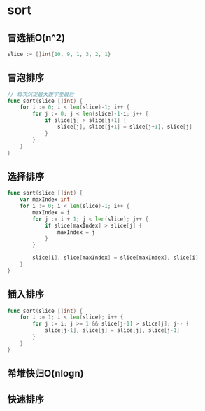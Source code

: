 # sort

## 冒选插O(n^2)
```go
slice := []int{10, 9, 1, 3, 2, 1}
```

## 冒泡排序
```go
// 每次沉淀最大数字至最后
func sort(slice []int) {
	for i := 0; i < len(slice)-1; i++ {
		for j := 0; j < len(slice)-1-i; j++ {
			if slice[j] > slice[j+1] {
				slice[j], slice[j+1] = slice[j+1], slice[j]
			}
		}
	}
}
```

## 选择排序
```go
func sort(slice []int) {
	var maxIndex int
	for i := 0; i < len(slice)-1; i++ {
		maxIndex = i
		for j := i + 1; j < len(slice); j++ {
			if slice[maxIndex] > slice[j] {
				maxIndex = j
			}
		}

		slice[i], slice[maxIndex] = slice[maxIndex], slice[i]
	}
}
```

## 插入排序
```go
func sort(slice []int) {
    for i := 1; i < len(slice); i++ {
        for j := i; j >= 1 && slice[j-1] > slice[j]; j-- {
            slice[j-1], slice[j] = slice[j], slice[j-1]
        }
    }
}
```

## 希堆快归O(nlogn)

## 快速排序
```go

```
